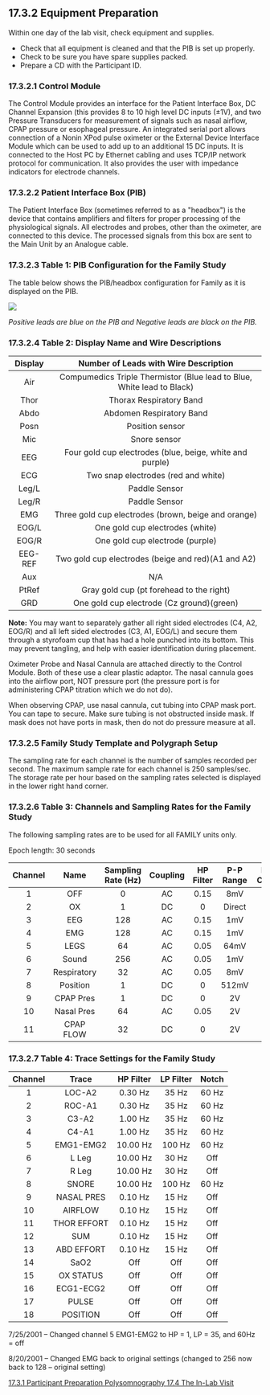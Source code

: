 ## 17.3.2 Equipment Preparation

Within one day of the lab visit, check equipment and supplies.

* Check that all equipment is cleaned and that the PIB is set up properly.
* Check to be sure you have spare supplies packed.
* Prepare a CD with the Participant ID.

### 17.3.2.1 Control Module

The Control Module provides an interface for the Patient Interface Box, DC Channel Expansion (this provides 8 to 10 high level DC inputs (±1V), and two Pressure Transducers for measurement of signals such as nasal airflow, CPAP pressure or esophageal pressure. An integrated serial port allows connection of a Nonin XPod pulse oximeter or the External Device Interface Module which can be used to add up to an additional 15 DC inputs. It is connected to the Host PC by Ethernet cabling and uses TCP/IP network protocol for communication. It also provides the user with impedance indicators for electrode channels.

### 17.3.2.2 Patient Interface Box (PIB)

The Patient Interface Box (sometimes referred to as a "headbox") is the device that contains amplifiers and filters for proper processing of the physiological signals. All electrodes and probes, other than the oximeter, are connected to this device. The processed signals from this box are sent to the Main Unit by an Analogue cable.

### 17.3.2.3 Table 1: PIB Configuration for the Family Study

The table below shows the PIB/headbox configuration for Family as it is displayed on the PIB.

<div class="center">
  <img src=":images_path:/17.3.2 Equipment Preparation.png">
</div>

_Positive leads are blue on the PIB and Negative leads are black on the PIB._

### 17.3.2.4 Table 2: Display Name and Wire Descriptions

| Display | Number of Leads with Wire Description                                  |
|:-------:|:----------------------------------------------------------------------:|
| Air     | Compumedics Triple Thermistor (Blue lead to Blue, White lead to Black) |
| Thor    | Thorax Respiratory Band                                                |
| Abdo    | Abdomen Respiratory Band                                               |
| Posn    | Position sensor                                                        |
| Mic     | Snore sensor                                                           |
| EEG     | Four gold cup electrodes (blue, beige, white and purple)               |
| ECG     | Two snap electrodes (red and white)                                    |
| Leg/L   | Paddle Sensor                                                          |
| Leg/R   | Paddle Sensor                                                          |
| EMG     | Three gold cup electrodes (brown, beige and orange)                    |
| EOG/L   | One gold cup electrodes (white)                                        |
| EOG/R   | One gold cup electrode (purple)                                        |
| EEG-REF | Two gold cup electrodes (beige and red)(A1 and A2)                     |
| Aux     | N/A                                                                    |
| PtRef   | Gray gold cup (pt forehead to the right)                               |
| GRD     | One gold cup electrode (Cz ground)(green)                              |

<div class="bs-callout bs-callout-info">
  <p>
    <strong>Note:</strong>
    You may want to separately gather all right sided electrodes (C4, A2, EOG/R) and all left sided electrodes (C3, A1, EOG/L) and secure them through a styrofoam cup that has had a hole punched into its bottom. This may prevent tangling, and help with easier identification during placement.
  </p>
</div>

Oximeter Probe and Nasal Cannula are attached directly to the Control Module. Both of these use a clear plastic adaptor. The nasal cannula goes into the airflow port, NOT pressure port (the pressure port is for administering CPAP titration which we do not do).

When observing CPAP, use nasal cannula, cut tubing into CPAP mask port. You can tape to secure. Make sure tubing is not obstructed inside mask. If mask does not have ports in mask, then do not do pressure measure at all.

### 17.3.2.5 Family Study Template and Polygraph Setup

The sampling rate for each channel is the number of samples recorded per second.  The maximum sample rate for each channel is 250 samples/sec.  The storage rate per hour based on the sampling rates selected is displayed in the lower right hand corner.

### 17.3.2.6 Table 3: Channels and Sampling Rates for the Family Study

The following sampling rates are to be used for all FAMILY units only.

Epoch length: 30 seconds

| Channel | Name        | Sampling Rate (Hz) | Coupling | HP Filter | P-P Range | Imp. Check |
|:-------:| :----------:|:------------------:|:--------:|:---------:|:---------:|:----------:|
| 1       | OFF         | 0                  | AC       | 0.15      | 8mV       | No         |
| 2       | OX          | 1                  | DC       | 0         | Direct    | Yes        |
| 3       | EEG         | 128                | AC       | 0.15      | 1mV       | Yes        |
| 4       | EMG         | 128                | AC       | 0.15      | 1mV       | No         |
| 5       | LEGS        | 64                 | AC       | 0.05      | 64mV      | No         |
| 6       | Sound       | 256                | AC       | 0.05      | 1mV       | No         |
| 7       | Respiratory | 32                 | AC       | 0.05      | 8mV       | No         |
| 8       | Position    | 1                  | DC       | 0         | 512mV     | No         |
| 9       | CPAP Pres   | 1                  | DC       | 0         | 2V        | No         |
| 10      | Nasal Pres  | 64                 | AC       | 0.05      | 2V        | No         |
| 11      | CPAP FLOW   | 32                 | DC       | 0         | 2V        | No         |

### 17.3.2.7 Table 4: Trace Settings for the Family Study

| Channel | Trace       | HP Filter | LP Filter | Notch |
|:-------:|:-----------:|:---------:|:---------:|:-----:|
| 1       | LOC-A2      | 0.30 Hz   | 35 Hz     | 60 Hz |
| 2       | ROC-A1      | 0.30 Hz   | 35 Hz     | 60 Hz |
| 3       | C3-A2       | 1.00 Hz   | 35 Hz     | 60 Hz |
| 4       | C4-A1       | 1.00 Hz   | 35 Hz     | 60 Hz |
| 5       | EMG1-EMG2   | 10.00 Hz  | 100 Hz    | 60 Hz |
| 6       | L Leg       | 10.00 Hz  | 30 Hz     | Off   |
| 7       | R Leg       | 10.00 Hz  | 30 Hz     | Off   |
| 8       | SNORE       | 10.00 Hz  | 100 Hz    | 60 Hz |
| 9       | NASAL PRES  | 0.10 Hz   | 15 Hz     | Off   |
| 10      | AIRFLOW     | 0.10 Hz   | 15 Hz     | Off   |
| 11      | THOR EFFORT | 0.10 Hz   | 15 Hz     | Off   |
| 12      | SUM         | 0.10 Hz   | 15 Hz     | Off   |
| 13      | ABD EFFORT  | 0.10 Hz   | 15 Hz     | Off   |
| 14      | SaO2        | Off       | Off       | Off   |
| 15      | OX STATUS   | Off       | Off       | Off   |
| 16      | ECG1-ECG2   | Off       | Off       | Off   |
| 17      | PULSE       | Off       | Off       | Off   |
| 18      | POSITION    | Off       | Off       | Off   |

7/25/2001 – Changed channel 5 EMG1-EMG2 to HP = 1, LP = 35, and 60Hz = off

8/20/2001 – Changed EMG back to original settings (changed to 256 now back to 128 – original setting)


<div class="center">
<div class="btn-group">
  <a href=":pages_path:/manuals/polysomnography/17-03-01-ppt-prep.md" class="btn btn-default">
    <span class="glyphicon glyphicon-chevron-left"></span>
    17.3.1 Participant Preparation
  </a>

  <a href=":pages_path:/manuals/polysomnography" class="btn btn-default">
    <span class="glyphicon glyphicon-chevron-up"></span>
    Polysomnography
  </a>

  <a href=":pages_path:/manuals/polysomnography/17-04-in-lab-visit.md" class="btn btn-success">
    17.4 The In-Lab Visit
    <span class="glyphicon glyphicon-chevron-right"></span>
  </a>
</div>
</div>

